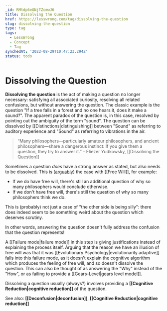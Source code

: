 ```yaml
---
_id: RMtdp6eGNjTZcmwJ6
title: Dissolving the Question
href: https://lesswrong.com/tag/dissolving-the-question
slug: dissolving-the-question
type: tag
tags:
  - LessWrong
  - Concept
  - Tag
synchedAt: '2022-08-29T10:47:23.294Z'
status: todo
---
```


# Dissolving the Question

**Dissolving the question** is the act of making a question no longer necessary: satisfying all associated curiosity, resolving all related confusions, but without answering the question. The classic example is the question "If a tree falls in a forest and no one hears it, does it make a sound?". The apparent paradox of the question is, in this case, resolved by pointing out the ambiguity of the term "sound". The question can be dissolved by [[Distinctions|distinguishing]] between "Sound" as referring to auditory experience and "Sound" as referring to vibrations in the air. 

> “Many philosophers—particularly amateur philosophers, and ancient philosophers—share a dangerous instinct: If you give them a question, they try to answer it.” - Eliezer Yudkowsky, [[Dissolving the Question]]

Sometimes a question *does* have a strong answer as stated, but also needs to be dissolved. This is ([arguably](https://www.lesswrong.com/posts/NEeW7eSXThPz7o4Ne/thou-art-physics)) the case with [[Free Will]], for example:

- If we do have free will, there's still an additional question of why so many philosophers would conclude otherwise.
- If we don't have free will, there's still the question of why so many philosophers think we do.

This is (probably) not just a case of "the other side is being silly": there does indeed seem to be something weird about the question which deserves scrutiny.

In other words, answering the question doesn't fully address the confusion that the question represents!

A [[Failure mode|failure mode]] in this step is giving justifications instead of explaining the process itself. Arguing that the reason we have an illusion of free will was that it was [[Evolutionary Psychology|evolutionarily adaptive]] falls into this failure mode, as it doesn't explain the cognitive algorithm which produces the feeling of free will, and so doesn't dissolve the question. This can also be thought of as answering the "Why" instead of the "How", or as failing to provide a [[Gears-Level|gears level model]].

Dissolving a question usually (always?) involves providing a **[[Cognitive Reduction|cognitive reduction]]** of the question.

See also: **[[Deconfusion|deconfusion]]**, **[[Cognitive Reduction|cognitive reduction]]**
